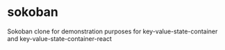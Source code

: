 # sokoban
Sokoban clone for demonstration purposes for key-value-state-container and key-value-state-container-react
